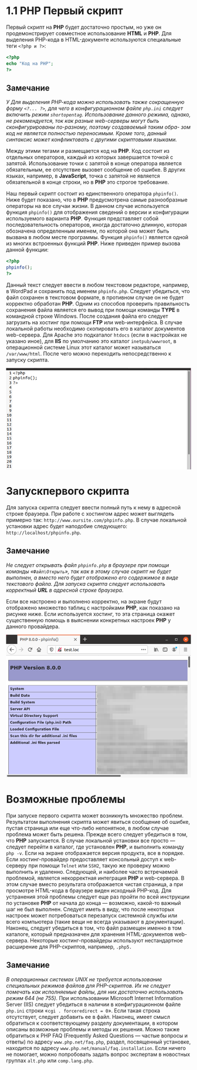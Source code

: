 # 1.1 PHP Первый скрипт

Первый скрипт на **РНР** будет достаточно простым, но уже он 
продемонстрирует совместное использование **HTML** и **РНР**. Для выделения РНР-кода
в HTML-документе используются специальные теги `<?php и ?>`:

```php
<?php
echo "Код на PHP";
?>
```

## Замечание

*У Для выделения РНР-кода можно использовать также сокращенную форму `<?... ?>`,
для чего в конфигурационном файле `php.ini` следует включить режим `shortopentag`.
Использование данного режима, однако, не рекомендуется, ток как разные 
web-серверы могут быть сконфигурированы по-разному, поэтому создаваемый таким обра-
зом код не является полностью переносимым. Кроме того, данный синтаксис может
конфликтовать с другими скриптовыми языками.*


Между этими тегами и размещается код на **РНР**. Код состоит из отдельных
операторов, каждый из которых завершается точкой с запятой. Использование
точки с запятой в конце оператора является обязательным, ее отсутствие 
вызовет сообщение об ошибке. В других языках, например, в **JavaScript**, точка с 
запятой не является обязательной в конце строки, но в **РНР** это строгое 
требование.

Наш первый скрипт состоит из единственного оператора `phpinfo()`. Ниже
будет показано, что в **РНР** предусмотрена самые разнообразные операторы
на все случаи жизни. В данном случае используется функция `phpinfo()` для 
отображения сведений о версии и конфигурации используемого варианта **РНР**.
Функция представляет собой последовательность операторов, иногда 
достаточно длинную, которая обозначена определенным именем, по которой она может
быть вызвана в любом месте программы. Функция `phpinfo()` является одной
из многих встроенных функций **PHP**. Ниже приведен пример вызова данной
функции:

```php
<?php
phpinfo();
?>
```

Данный текст следует ввести в любом текстовом редакторе, например,
в WordPad и сохранить под именем `phpinfo.php`. Следует 
убедиться, что файл сохранен в текстовом формате, в противном случае он не будет
корректно обработан **РНР**. Одним из способов проверить правильность 
сохранения файла является его вывод при помощи команды **TYPE** в командной строке
Windows.
После создания файла его следует загрузить на хостинг при помощи **FTP** или
web-интерфейса. В случае локальной работы необходимо скопировать его в 
каталог документов web-сервера. Для Apache это подкаталог `htdocs` (если в 
настройках не указано иное), для **IIS** по умолчанию это каталог `inetpub/wwwroot`,
в операционной системе Linux этот каталог может называться `/var/www/html`.
После чего можно переходить непосредственно к запуску скрипта.

![Функция phpinfo](images/funkciya-phpinfo.png)

# Запускпервого скрипта

Для запуска скрипта следует ввести полный путь к нему в адресной строке
браузера. При работе с хостингом адрес может выглядеть примерно так:
`http://www.oursite.com/phpinfo.php`. В случае локальной установки адрес
будет наподобие следующего: `http://localhost/phpinfo.php`.

## Замечание

*Не следует открывать файл `phpinfo.php` в браузере при помощи команды «`Файл\Открыть`», так как в этому случае скрипт не будет выполнен, а вместо него будет 
отображено его содержимое в виде текстового файла. Для запуска скрипта следует 
использовать корректный **URL** в адресной строке браузера.*

Если все настроено и выполнено корректно, на экране будут отображено 
множество таблиц с настройками **РНР**, как показано на рисунке ниже. Если используется
хостинг, то эта страница окажет существенную помощь в выяснении 
конкретных настроек **РНР** у данного провайдера.

![Запуск первого скрипта](images/zapusk-pervogo-skripta.png)

# Возможные проблемы

При запуске первого скрипта может возникнуть множество проблем. 
Результатом выполнения скрипта может явиться сообщение об ошибке, пустая 
страница или еще что-либо непонятное, в любом случае проблема может быть решена.
Прежде всего следует убедиться в том, что **РНР** запускается. В случае 
локальной установки все просто — следует перейти в каталог, где установлен **РНР**,
и выполнить команду `php -v`. Если на экране отображается версия продукта,
все в порядке. Если хостинг-провайдер предоставляет консольный доступ
к web-серверу при помощи `Telnet` или `SSH2`, такую же проверку можно 
выполнить и удаленно.
Следующей, и наиболее часто встречаемой проблемой, является 
некорректная интеграция **РНР** и web-сервера. В этом случае вместо результата 
отображается чистая страница, а при просмотре HTML-кода в браузере виден исходный
PHP-код. Для устранения этой проблемы следует еще раз пройти по всей 
инструкции по установке **РНР** от начала до конца — возможно, какой-то важный
шаг не был выполнен. Следует иметь в виду, что после некоторых настроек 
может потребоваться перезапуск системной службы или всего компьютера (такие
вещи не всегда указывают в документации).
Наконец, следует убедиться в том, что файл размещен именно в том каталоге,
который предназначен для хранения HTML-документов web-сервера. 
Некоторые хостинг-провайдеры используют нестандартное расширение для
PHP-скриптов, например, `.php5.`

## Замечание

*В операционных системах UNIX не требуется использование специальных режимов
файлов для PHP-скриптов. Их не следует помечать как исполняемые файлы, для них
достаточно использовать режим 644 (не 755).*
При использовании Microsoft Internet Information Server (IIS) следует 
убедиться в наличии в конфигурационном файле `php.ini` строки
«`cgi . forceredirect = 0`». Если такая строка отсутствует, следует добавить
ее в файл.
Наконец, имеет смысл обратиться к соответствующему разделу 
документации, в котором описаны возможные проблемы и методы их решения. Можно
также обратиться к PHP FAQ (Frequently Asked Questions — частые вопросы
и ответы) по адресу `www.php.net/faq.php`, раздел, посвященный установке,
находится по адресу `www.php.net/manual/faq.installation`. Если ничего
не помогает, можно попробовать задать вопрос экспертам в новостных группах
`alt.php` или `comp.lang.php`.
